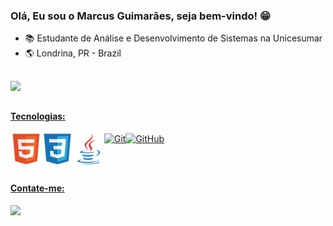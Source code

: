 ### Olá, Eu sou o Marcus Guimarães, seja bem-vindo! 😁

- 📚 Estudante de Análise e Desenvolvimento de Sistemas na Unicesumar
- 🌎 Londrina, PR - Brazil

##

<div align="left">
  <a href="https://github.com/marcusguima">
  <img height="160" src="https://github-readme-stats.vercel.app/api/top-langs/?username=marcusguima&layout=compact&langs_count=7&theme=light"/>
</div>

##
  
#### Tecnologias:
<div style="display:flex">
  <img alt="HTML" height="50rem" src="https://raw.githubusercontent.com/devicons/devicon/master/icons/html5/html5-original.svg">
  <img alt="CSS" height="50rem" src="https://raw.githubusercontent.com/devicons/devicon/master/icons/css3/css3-original.svg">
  <img alt="Java" height="50rem" src="https://raw.githubusercontent.com/devicons/devicon/master/icons/java/java-original.svg">
  <img alt="Git" height="50rem" src="https://cdn.jsdelivr.net/gh/devicons/devicon/icons/git/git-original.svg"/>
  <img alt="GitHub" height="50rem" src="https://cdn.jsdelivr.net/gh/devicons/devicon/icons/github/github-original-wordmark.svg"/>
</div>

##
  
#### Contate-me:
<div style="display:flex"> 
  <a href="https://www.linkedin.com/in/marcusguima/" target="_blank"><img src="https://img.shields.io/badge/-LinkedIn-%230077B5?style=for-the-badge&logo=linkedin&logoColor=white" target="_blank"></a> 
</div>
